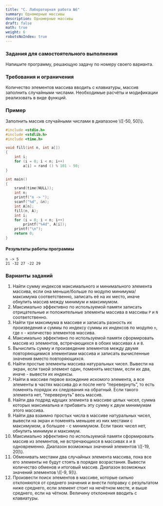 ```yaml
---
title: "C. Лабораторная работа №6"
summary: Одномерные массивы
description: Одномерные массивы
draft: false
math: true
weight: 6
robotsNoIndex: true
---
```


### Задания для самостоятельного выполнения

Напишите программу, решающую задачу по номеру своего варианта.


### Требования и ограничения

Количество элементов массива вводить с клавиатуры, массив заполнить случайными числами. Необходимые расчёты и модификации реализовать в виде функций.


### Пример

Заполнить массив случайными числами в диапазоне \\([-50, 50]\\).

```c
#include <stdio.h>
#include <stdlib.h>
#include <time.h>

void fill(int n, int a[])
{
    int i;
    for (i = 0; i < n; i++)
        a[i] = rand () % 101 - 50;
}

int main()
{
    srand(time(NULL));
    int n;
    printf("n -> ");
    scanf("%d", &n);
    int A[n];
    fill(n, A);
    int i;
    for (i = 0; i < n; i++)
        printf("%4d", A[i]);
    printf("\n");
    return 0;
}
```

#### Результаты работы программы
```text
n -> 5
21 -32 27 -22 29
```

### Варианты заданий

1. Найти сумму индексов максимального и минимального элемента массива, если она меньше/больше по модулю минимума/максимума соответственно, записать её на их место, иначе обнулить массив между минимум и максимумом.
2. Максимально эффективно по используемой памяти записать отрицательные и положительные элементы массива в массивы `P` и `N` соответственно.
3. Найти три максимума в массиве и записать разность их произведения и суммы по индексу суммы их индексов по модулю `n`, где `n` - количество элементов массива.
4. Максимально эффективно по используемой памяти сформировать массив из элементов, встречающихся в обоих массивах `A` и `B`.
5. Вычислить сумму и произведение элементов между двумя повторяющимися элементами массива и записать вычисленные значения вместо повторяющихся.
6. Найти простые элементы массива натуральных чисел. Вывести на экран, если такой элемент один, поменять местами, если их два, иначе - вывести их индексы.
7. Найти в массиве первое вхождение искомого элемента, а все элементы в частях массива до и после него “перевернуть”, то есть поменять порядок их следования на обратный. Если такого элемента нет, “перевернуть” весь массив.
8. Найти два подряд идущих элемента в массиве целых чисел, сумма которых максимальна и прибавить эту сумму к двум минимумам этого массива.
9. Найти два взаимно простых числа в массиве натуральных чисел, вывести на экран и поменять меньшее из них местами с максимумом, а большее - с минимумом. Если таких чисел нет, обнулить минимум и максимум.
10. Максимально эффективно по используемой памяти сформировать массив из элементов, не встречающихся в массивах `A` и `B` одновременно. Диапазон возможных значений элементов \\([-19, 20]\\).
11. Обменивать местами два случайных элемента массива, пока все его элементы не будут стоять в порядке возрастания. Вывести количество обменов и итоговый массив. Диапазон возможных значений элементов \\([-9, 9]\\).
12. Произвести поиск элементов в массиве, которые сильно отклоняются от среднего значения и внести поправку с результатом ниже среднего, если элемент стоит на нечётном месте, и выше среднего, если на чётном. Величину отклонения вводить с клавиатуры.
